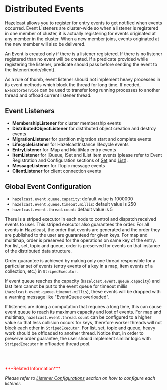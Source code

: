 
# Distributed Events

Hazelcast allows you to register for entry events to get notified when events occurred. Event Listeners are cluster-wide so when a listener is registered in one member of cluster, it is actually registering for events originated at any member in the cluster. When a new member joins, events originated at the new member will also be delivered.

An Event is created only if there is a listener registered. If there is no listener registered than no event will be created. If a predicate provided while registering the listener, predicate should pass before sending the event to the listener(node/client).

As a rule of thumb, event listener should not implement heavy processes in its event methods which block the thread for long time. If needed, `ExecutorService` can be used to transfer long running processes to another thread and offload current listener thread.

## Event Listeners

-   **MembershipListener** for cluster membership events
-   **DistributedObjectListener** for distributed object creation and destroy events
-   **MigrationListener** for partition migration start and complete events
-   **LifecycleListener** for HazelcastInstance lifecycle events
-   **EntryListener** for IMap and MultiMap entry events
-   **ItemListener** for IQueue, ISet and IList item events (please refer to Event Registration and Configuration sections of [Set](#set) and [List](#list)).
-   **MessageListener** for ITopic message events
-   **ClientListener** for client connection events

## Global Event Configuration

- `hazelcast.event.queue.capacity`: default value is 1000000
- `hazelcast.event.queue.timeout.millis`: default value is 250
- `hazelcast.event.thread.count`: default value is 5

There is a striped executor in each node to control and dispatch received events to user. This striped executor also guarantees the order. For all events in Hazelcast, the order that events are generated and the order they are published to the user are guaranteed for given keys. For map and multimap, order is preserved for the operations on same key of the entry. For list, set, topic and queue, order is preserved for events on that instance of the distributed data structure.

Order guarantee is achieved by making only one thread responsible for a particular set of events (entry events of a key in a map, item events of a collection, etc.) in `StripedExecutor`.

If event queue reaches the capacity (`hazelcast.event.queue.capacity`) and last item cannot be put to the event queue for timeout millis (`hazelcast.event.queue.timeout.millis`), these events will be dropped with a warning message like "EventQueue overloaded".

If listeners are doing a computation that requires a long time, this can cause event queue to reach its maximum capacity and lost of events. For map and multimap, `hazelcast.event.thread.count` can be configured to a higher value so that less collision occurs for keys, therefore worker threads will not block each other in `StripedExecutor`. For list, set,  topic and queue, heavy work should be offloaded to another thread. Notice that, in order to preserve order guarantee, the user should implement similar logic with `StripedExecutor` in offloaded thread pool.

<br> </br>

<font color="red">
***Related Information***
</font>

*Please refer to [Listener Configurations](#listener-configurations) section on how to configure each listener.*

<br> </br>